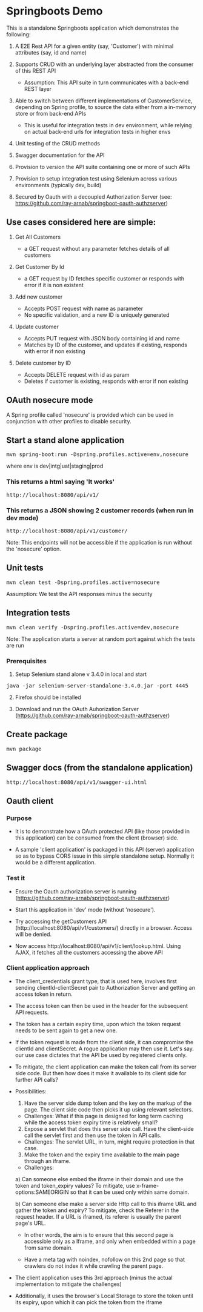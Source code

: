# Springboots Demo


This is a standalone Springboots application which demonstrates the following:

1. A E2E Rest API for a given entity (say, 'Customer') with minimal attributes (say, id and name)
 
2. Supports CRUD with an underlying layer abstracted from the consumer of this REST API
	- Assumption: This API suite in turn communicates with a back-end REST layer

3. Able to switch between different implementations of CustomerService, depending on Spring profile, to source the data either from a in-memory store or from back-end APIs
	- This is useful for integration tests in dev environment, while relying on actual back-end urls for integration tests in higher envs
	
3. Unit testing of the CRUD methods

4. Swagger documentation for the API

5. Provision to version the API suite containing one or more of such APIs
	
6. Provision to setup integration test using Selenium across various environments (typically dev, build)

7. Secured by Oauth with a decoupled Authorization Server (see: https://github.com/ray-arnab/springboot-oauth-authzserver)



## Use cases considered here are simple:

1. Get All Customers
	- a GET request without any parameter fetches details of all customers
	
2. Get Customer By Id
	- a GET request by ID fetches specific customer or responds with error if it is non existent

3. Add new customer 
	- Accepts POST request with name as parameter
	- No specific validation, and a new ID is uniquely generated

4. Update customer 
	- Accepts PUT request with JSON body containing id and name
	- Matches by ID of the customer, and updates if existing, responds with error if non existing

5. Delete customer by ID
	- Accepts DELETE request with id as param
	- Deletes if customer is existing, responds with error if non existing



## OAuth nosecure mode
A Spring profile called 'nosecure' is provided which can be used in conjunction with other profiles to disable security.



## Start a stand alone application

<pre>
mvn spring-boot:run -Dspring.profiles.active=env,nosecure
</pre>

where env is dev|intg|uat|staging|prod


### This returns a html saying 'It works'

<pre>
http://localhost:8080/api/v1/
</pre>
	
### This returns a JSON showing 2 customer records (when run in dev mode)

<pre>
http://localhost:8080/api/v1/customer/
</pre>


Note: This endpoints will not be accessible if the application is run without the 'nosecure' option.



## Unit tests

<pre>
mvn clean test -Dspring.profiles.active=nosecure
</pre>

Assumption: We test the API responses minus the security



## Integration tests 

<pre>
mvn clean verify -Dspring.profiles.active=dev,nosecure
</pre>

Note: The application starts a server at random port against which the tests are run

### Prerequisites

1. Setup Selenium stand alone v 3.4.0 in local and start

<pre>
java -jar selenium-server-standalone-3.4.0.jar -port 4445
</pre>

2. Firefox should be installed

3. Download and run the OAuth Auhorization Server (https://github.com/ray-arnab/springboot-oauth-authzserver)



## Create package 

<pre>
mvn package
</pre>



## Swagger docs (from the standalone application)

<pre>
http://localhost:8080/api/v1/swagger-ui.html
</pre>



## Oauth client

### Purpose

- It is to demonstrate how a OAuth protected API (like those provided in this application) can be consumed from the client (browser) side.

- A sample 'client application' is packaged in this API (server) application so as to bypass CORS issue in this simple standalone setup. Normally it would be a different application.


### Test it

- Ensure the Oauth authorization server is running (https://github.com/ray-arnab/springboot-oauth-authzserver)

- Start this application in 'dev' mode (without 'nosecure').

- Try accessing the getCustomers API (http://localhost:8080/api/v1/customers/) directly in a browser. Access will be denied.

- Now access http://localhost:8080/api/v1/client/lookup.html. Using AJAX, it fetches all the customers accessing the above API


### Client application approach

- The client_credentials grant type, that is used here, involves first sending clientId-clientSecret pair to Authorization Server and getting an access token in return.

- The access token can then be used in the header for the subsequent API requests. 

- The token has a certain expiry time, upon which the token request needs to be sent again to get a new one.

- If the token request is made from the client side, it can compromise the clientId and clientSecret. A rogue application may then use it. Let's say. our use case dictates that the API be used by registered clients only.

- To mitigate, the client application can make the token call from its server side code. But then how does it make it available to its client side for further API calls? 

- Possibilities:

   1. Have the server side dump token and the key on the markup of the page. The client side code then picks it up using relevant selectors.
	- Challenges: What if this page is designed for long term caching while the access token expiry time is relatively small?
   
   
   2. Expose a servlet that does this server side call. Have the client-side call the servlet first and then use the token in API calls.
	- Challenges: The servlet URL, in turn, might require protection in that case.


   3. Make the token and the expiry time available to the main page through an iframe.
	- Challenges: 
	
   a) Can someone else embed the iframe in their domain and use the token and token_expiry values?
	To mitigate, use x-frame-options:SAMEORIGIN so that it can be used only within same domain.
	
   b) Can someone else make a server side Http call to this iframe URL and gather the token and expiry?
	To mitigate, check the Referer in the request header. If a URL is iframed, its referer is usually the parent page's URL. 
	
   - In other words, the aim is to ensure that this second page is accessible only as a Iframe, and only when embedded within a page from same domain. 
   
   - Have a meta tag with noindex, nofollow on this 2nd page so that crawlers do not index it while crawling the parent page.

- The client application uses this 3rd approach (minus the actual implementation to mitigate the challenges)

- Additionally, it uses the browser's Local Storage to store the token until its expiry, upon which it can pick the token from the iframe
